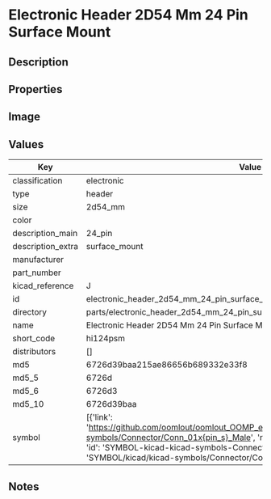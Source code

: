 # Electronic Header 2D54 Mm 24 Pin Surface Mount

## Description

## Properties


## Image


## Values

| Key | Value |
| --- | --- |
| classification | electronic |
| type | header |
| size | 2d54_mm |
| color |  |
| description_main | 24_pin |
| description_extra | surface_mount |
| manufacturer |  |
| part_number |  |
| kicad_reference | J |
| id | electronic_header_2d54_mm_24_pin_surface_mount |
| directory | parts/electronic_header_2d54_mm_24_pin_surface_mount |
| name | Electronic Header 2D54 Mm 24 Pin Surface Mount |
| short_code | hi124psm |
| distributors | [] |
| md5 | 6726d39baa215ae86656b689332e33f8 |
| md5_5 | 6726d |
| md5_6 | 6726d3 |
| md5_10 | 6726d39baa |
| symbol | [{'link': 'https://github.com/oomlout/oomlout_OOMP_eda_V2/tree/main/SYMBOL/kicad/kicad-symbols/Connector/Conn_01x{pin_s}_Male', 'name': 'Connector : Conn_01x24_Male', 'id': 'SYMBOL-kicad-kicad-symbols-Connector-Conn_01x24_Male', 'directory': 'SYMBOL/kicad/kicad-symbols/Connector/Conn_01x24_Male/'}] |

## Notes


